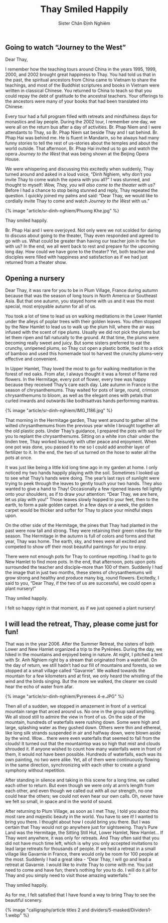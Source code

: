 ﻿---
title: Thay Smiled Happily
author: Sister Chân Định Nghiêm
---

## Going to watch “Journey to the West”

<p class="noIndent">Dear Thay,</p>

I remember how the teaching tours around China in the years 1995, 1999, 2000, and 2002 brought great happiness to Thay. You had told us that in the past, the spiritual ancestors from China came to Vietnam to share the teachings, and most of the Buddhist scriptures and books in Vietnam were written in classical Chinese. You returned to China to teach so that you could repay the debt of gratitude to the ancestral teachers. Your offerings to the ancestors were many of your books that had been translated into Chinese.

Every tour had a full program filled with retreats and mindfulness days for monastics and lay people. During the 2002 tour, I remember one day, we were all on the return bus after a day of activities. Br. Phap Niem and I were attendants to Thay, so Br. Phap Niem sat beside Thay and I sat behind. Br. Phap Hai was behind me. He is fluent in Mandarin, so he always had many funny stories to tell the rest of us–stories about the temples and about the world outside. That afternoon, Br. Phap Hai invited us to go and watch the opera *Journey to the West* that was being shown at the Beijing Opera House.

We were whispering and discussing this excitedly when suddenly, Thay turned around and asked in a loud voice, “Dinh Nghiem, why don’t you invite Thay to come watch the opera with you all?” I was stunned, and thought to myself: *Wow, Thay, you will also come to the theater with us?* Before I had a chance to stop being stunned and reply, Thay repeated the question. I quickly joined my palms and said: “Dear Thay, we would like to cordially invite Thay to come and watch *Journey to the West* with us.”  

{% image "article/sr-dinh-nghiem/Phuong Khe.jpg" %}

<p class="noIndent">Thay smiled happily.</p>

Br. Phap Hai and I were overjoyed. Not only were we not scolded for daring to discuss about going to the theater, Thay even responded and agreed to go with us. What could be greater than having our teacher join in the fun with us? In the end, we all went back to rest and prepare for the upcoming long day. How could we have gone to the theater? Yet, both teacher and disciples were filled with happiness and satisfaction as if we had just returned from a theater show.

## Opening a nursery

Dear Thay, it was rare for you to be in Plum Village, France during autumn because that was the season of long tours in North America or Southeast Asia. But that one autumn, you stayed home with us and it was the most special, most enjoyable autumn for all of us.

You took a lot of time to lead us on walking meditations in the Lower Hamlet under the alleys of poplar trees with their golden leaves. You often stopped by the New Hamlet to lead us to walk up the plum hill, where the air was infused with the scent of ripe plums. Usually we did not pick the plums but let them ripen and fall naturally to the ground. At that time, the plums were becoming really sweet and juicy. But some sisters preferred to eat the crunchy, unripened plums, so Thay cut open a plastic bottle, tied it to a stick of bamboo and used this homemade tool to harvest the crunchy plums–very effective and convenient.

In Upper Hamlet, Thay loved the most to go for walking meditation in the forest of red oaks. From afar, I always thought it was a forest of flame red flowers. In the Hermitage, every pot of flower, every tree was happy because they received Thay’s care each day. Late autumn in France is the season of chrysanthemums. Thay waited for pots of large, round, crimson chrysanthemums to bloom, as well as the elegant ones with petals that curled inwards and outwards like bodhisattvas hands performing mantras.

{% image "article/sr-dinh-nghiem/IMG_1186.jpg" %}

That morning in the Hermitage garden, Thay went around to gather all the wilted chrysanthemums from the previous year while I brought together all the old plastic pots. Under Thay’s guidance, I prepared the pots with soil for you to replant the chrysanthemums. Sitting on a white iron chair under the linden tree, Thay worked leisurely with utter peace and enjoyment. When one pot was done, you passed it to me so I could add another layer of fertilizer to it. In the end, the two of us turned on the hose to water all the pots at once.

It was just like being a little kid long time ago in my garden at home. I only noticed my two hands happily playing with the soil. Sometimes I looked up to see what Thay’s hands were doing. The year’s last rays of sunlight were trying to peek through the leaves to gently touch your two hands. They also wanted to give a hand to Thay! Occasionally a few ripened leaves fell lightly onto your shoulders, as if to draw your attention: “Dear Thay, we are here, let us play with you!” Those leaves slowly hopped to your feet, then to the earth, to form a pale golden carpet. In a few days or a week, the golden carpet would be thicker and softer for Thay to place your mindful steps upon.

On the other side of the Hermitage, the pines that Thay had planted in the past were now tall and strong. They were retaining their green robes for the season. The Hermitage in the autumn is full of colors and forms and that year, Thay was home. The earth, sky, and trees were all excited and competed to show off their most beautiful paintings for you to enjoy.

There were not enough pots for Thay to continue repotting. I had to go to New Hamlet to find more pots. In the end, that afternoon, pots upon pots surrounded the teacher and disciple–more than 100 of them. Suddenly I had the image that in just two months, these stems of chrysanthemums will grow strong and healthy and produce many big, round flowers. Excitedly, I said to you, “Dear Thay, if the two of us are successful, we could open a plant nursery!”

<p class="noIndent">Thay smiled happily.</p>

I felt so happy right in that moment, as if we just opened a plant nursery!

## I will lead the retreat, Thay, please come just for fun!

That was in the year 2006. After the Summer Retreat, the sisters of both Lower and New Hamlet organized a trip to the Pyrénées. During the day, we hiked in the mountains and enjoyed being in nature. At night, I pitched a tent with Sr. Anh Nghiem right by a stream that originated from a waterfall. On the day of return, we still hadn’t had our fill of mountains and forests, so we stopped at a small village called “Gavarnie”. We walked towards the mountain for a few kilometers and at first, we only heard the whistling of the wind and the birds singing. But the more we walked, the clearer we could hear the echo of water from afar.

{% image "article/sr-dinh-nghiem/Pyrenees 4-e.JPG" %}

Then all of a sudden, we stopped in amazement in front of a vertical mountain range that arced around us. No one in the group said anything. We all stood still to admire the view in front of us. On the side of the mountain, hundreds of waterfalls were rushing down. Some were high and large, splashing water as they gushed down. Others were thin and ethereal, like long silk strands suspended in air and halfway down, were blown aside by the wind. Wow… there were even waterfalls that seemed to fall from the clouds! It turned out that the mountaintop was so high that mist and clouds shrouded it. If anyone wished to count how many waterfalls were in front of them, it would not have been possible. Hundreds of waterfalls, each was its own painting, no two were alike. Yet, all of them were continuously flowing in the same direction, synchronizing with each other to create a grand symphony without repetition.

After standing in silence and taking in this scene for a long time, we called each other to return. But even though we were only at arm’s length from each other, and even though we called out with all our strength, no one could hear the others; we could not even hear our own calls. Oh, never have we felt so small, in space and in the world of sound.  

After returning to Plum Village, as soon as I met Thay, I told you about this most rare and majestic beauty in the world. You have to see it! I wanted to bring you there. I thought about how I could bring you there. But I was certain that Thay would not go anywhere just for sightseeing. Thay’s Pure Land was the Hermitage, the Sitting Still Hut, Lower Hamlet, New Hamlet… If Thay went anywhere, it was only for retreats. And Thay often said that you did not have much time left, which is why you only accepted invitations to lead large retreats for thousands of people. If we held a retreat in a small village like Gavarnie in France, there would only be room for 100 people at the most. Suddenly I had a great idea - “Dear Thay, I will go and lead a retreat at Gavarnie. I would like to invite Thay to come with me. You just need to come and have fun; there’s nothing for you to do. I will do it all for Thay and you simply need to visit those amazing waterfalls.”  

<p class="noIndent">Thay smiled happily.</p>

As for me, I felt satisfied that I have found a way to bring Thay to see the beautiful scenery.

<div class="article-end"></div>

{% image "calligraphy/article titles 2 and dividers/5-masked/Dividers1-1.webp" %}
